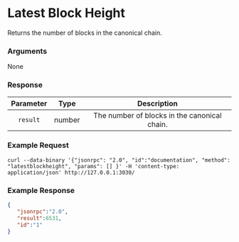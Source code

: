 # Latest Block Height
Returns the number of blocks in the canonical chain.

### Arguments

None

### Response

| Parameter |  Type  |                  Description                 |
|:---------:|:------:|:--------------------------------------------:|
| `result`  | number | The number of blocks in the canonical chain. |

### Example Request
```ignore
curl --data-binary '{"jsonrpc": "2.0", "id":"documentation", "method": "latestblockheight", "params": [] }' -H 'content-type: application/json' http://127.0.0.1:3030/
```

### Example Response
```json
{
   "jsonrpc":"2.0",
   "result":6531,
   "id":"1"
}
```